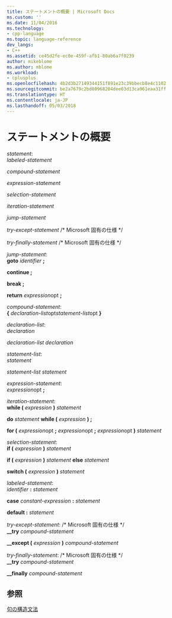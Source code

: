 ```yaml
---
title: ステートメントの概要 | Microsoft Docs
ms.custom: ''
ms.date: 11/04/2016
ms.technology:
- cpp-language
ms.topic: language-reference
dev_langs:
- C++
ms.assetid: ce45d2fe-ec0e-459f-afb1-80ab6a7f0239
author: mikeblome
ms.author: mblome
ms.workload:
- cplusplus
ms.openlocfilehash: 4b2d3b27149344151f891e23c39bbecb8e4c1102
ms.sourcegitcommit: be2a7679c2bd80968204dee03d13ca961eaa31ff
ms.translationtype: HT
ms.contentlocale: ja-JP
ms.lasthandoff: 05/03/2018
---
```

# <a name="summary-of-statements"></a>ステートメントの概要
*statement*:  
 *labeled-statement*  
  
 *compound-statement*  
  
 *expression-statement*  
  
 *selection-statement*  
  
 *iteration-statement*  
  
 *jump-statement*  
  
 *try-except-statement* /* Microsoft 固有の仕様 \*/  
  
 *try-finally-statement* /* Microsoft 固有の仕様 \*/  
  
 *jump-statement*:  
 **goto**  *identifier*  **;**  
  
 **continue ;**  
  
 **break ;**  
  
 **return**  *expression*opt **;**  
  
 *compound-statement*:  
 **{**  *declaration-list*opt*statement-list*opt **}**  
  
 *declaration-list*:  
 *declaration*  
  
 *declaration-list declaration*  
  
 *statement-list*:  
 *statement*  
  
 *statement-list statement*  
  
 *expression-statement*:  
 *expression*opt **;**  
  
 *iteration-statement*:  
 **while (**  *expression*  **)**  *statement*  
  
 **do**  *statement*  **while (**  *expression*  **) ;**  
  
 **for (**  *expression*opt **;** *expression*opt **;** *expression*opt **)** *statement*  
  
 *selection-statement*:  
 **if (**  *expression*  **)**  *statement*  
  
 **if (**  *expression*  **)**  *statement*  **else**  *statement*  
  
 **switch (**  *expression*  **)**  *statement*  
  
 *labeled-statement*:  
 *identifier*  **:**  *statement*  
  
 **case**  *constant-expression*  **:**  *statement*  
  
 **default :**  *statement*  
  
 *try-except-statement*:   /\* Microsoft 固有の仕様 \*/  
 **__try**  *compound-statement*  
  
 **__except (**  *expression*  **)**  *compound-statement*  
  
 *try-finally-statement*:   /\* Microsoft 固有の仕様 \*/  
 **__try**  *compound-statement*  
  
 **__finally**  *compound-statement*  
  
## <a name="see-also"></a>参照  
 [句の構造文法](../c-language/phrase-structure-grammar.md)